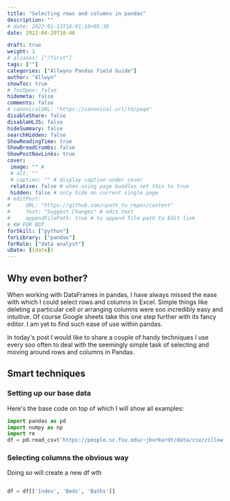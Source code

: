 ```yaml
---
title: "Selecting rows and columns in pandas"
description: ""
# date: 2022-01-13T16:01:16+05:30
date: 2022-04-20T10:48

draft: true
weight: 1
# aliases: ["/first"]
tags: [""]
categories: ["Allwyns Pandas Field Guide"]
author: "Allwyn"
showToc: true
# TocOpen: false
hidemeta: false
comments: false
# canonicalURL: "https://canonical.url/to/page"
disableShare: false
disableHLJS: false
hideSummary: false
searchHidden: false
ShowReadingTime: true
ShowBreadCrumbs: false
ShowPostNavLinks: true
cover:
 image: "" #
 # alt: ""
 # caption: "" # display caption under cover
 relative: false # when using page bundles set this to true
 hidden: false # only hide on current single page
# editPost:
#     URL: "https://github.com/<path_to_repo>/content"
#     Text: "Suggest Changes" # edit text
#     appendFilePath: true # to append file path to Edit link
# KW FOR BOT
forSkill: ["python"]
forLibrary: ["pandas"]
forRole: ["data analyst"]
uDate: {{date}}
---
```


## Why even bother?
When working with DataFrames in pandas, I have always missed the ease with which I could select rows and columns in Excel. Simple things like deleting a particular cell or arranging columns were soo incredibly easy and intuitive. Of course Google sheets take this one step further with its fancy editor. I am yet to find such ease of use within pandas.

In today's post I would like to share a couple of handy techniques I use every soo often to deal with the seemingly simple task of selecting and moving around rows and columns in Pandas. 
## Smart techniques 
### Setting up our base data
Here's the base code on top of which I will show all examples:
```python
import pandas as pd
import numpy as np
import re
df = pd.read_csv('https://people.sc.fsu.edu/~jburkardt/data/csv/zillow.csv')


```
### Selecting columns the obvious way
Doing so will create a new df wth 
```python

df = df[['Index', 'Beds', 'Baths']]

```


